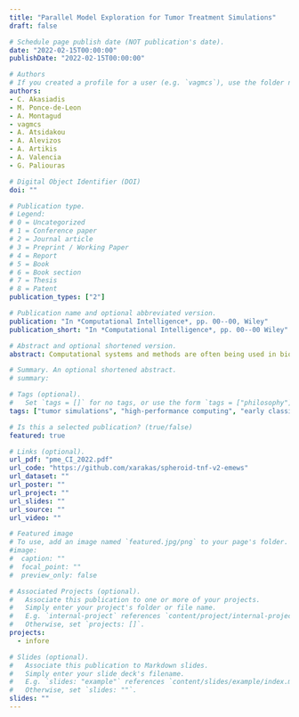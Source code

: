 ```yaml
---
title: "Parallel Model Exploration for Tumor Treatment Simulations"
draft: false

# Schedule page publish date (NOT publication's date).
date: "2022-02-15T00:00:00"
publishDate: "2022-02-15T00:00:00"

# Authors
# If you created a profile for a user (e.g. `vagmcs`), use the folder name instead, and should be replaced by their full name and linked to their profile.
authors:
- C. Akasiadis
- M. Ponce-de-Leon
- A. Montagud
- vagmcs
- A. Atsidakou
- A. Alevizos
- A. Artikis
- A. Valencia
- G. Paliouras

# Digital Object Identifier (DOI)
doi: ""

# Publication type.
# Legend:
# 0 = Uncategorized
# 1 = Conference paper
# 2 = Journal article
# 3 = Preprint / Working Paper
# 4 = Report
# 5 = Book
# 6 = Book section
# 7 = Thesis
# 8 = Patent
publication_types: ["2"]

# Publication name and optional abbreviated version.
publication: "In *Computational Intelligence*, pp. 00--00, Wiley"
publication_short: "In *Computational Intelligence*, pp. 00--00 Wiley"

# Abstract and optional shortened version.
abstract: Computational systems and methods are often being used in biological research, including the understanding of cancer and the development of treatments. Simulations of tumor growth and its response to different drugs are of particular importance, but also challenging complexity. The main challenges are first to calibrate the simulators so as to reproduce real-world cases, and second, to search for specific values of the parameter space concerning effective drug treatments. In this work, we combine a multi-scale simulator for tumor cell growth and a Genetic Algorithm (GA) as a heuristic search method for finding good parameter configurations in reasonable time. The two modules are integrated into a single workflow that can be executed in parallel on high performance computing infrastructures. In effect, the GA is used to calibrate the simulator, and then to explore different drug delivery schemes. Among these schemes, we aim to find those that minimize tumor cell size and the probability of emergence of drug resistant cells in the future. Experimental results illustrate the effectiveness and computational efficiency of the approach.

# Summary. An optional shortened abstract.
# summary:

# Tags (optional).
#   Set `tags = []` for no tags, or use the form `tags = ["philosophy"]`.
tags: ["tumor simulations", "high-performance computing", "early classification", "time-series"]

# Is this a selected publication? (true/false)
featured: true

# Links (optional).
url_pdf: "pme_CI_2022.pdf"
url_code: "https://github.com/xarakas/spheroid-tnf-v2-emews"
url_dataset: ""
url_poster: ""
url_project: ""
url_slides: ""
url_source: ""
url_video: ""

# Featured image
# To use, add an image named `featured.jpg/png` to your page's folder.
#image:
#  caption: ""
#  focal_point: ""
#  preview_only: false

# Associated Projects (optional).
#   Associate this publication to one or more of your projects.
#   Simply enter your project's folder or file name.
#   E.g. `internal-project` references `content/project/internal-project/index.md`.
#   Otherwise, set `projects: []`.
projects:
  - infore

# Slides (optional).
#   Associate this publication to Markdown slides.
#   Simply enter your slide deck's filename.
#   E.g. `slides: "example"` references `content/slides/example/index.md`.
#   Otherwise, set `slides: ""`.
slides: ""
---
```

